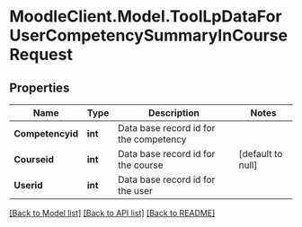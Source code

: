# MoodleClient.Model.ToolLpDataForUserCompetencySummaryInCourseRequest

## Properties

Name | Type | Description | Notes
------------ | ------------- | ------------- | -------------
**Competencyid** | **int** | Data base record id for the competency | 
**Courseid** | **int** | Data base record id for the course | [default to null]
**Userid** | **int** | Data base record id for the user | 

[[Back to Model list]](../README.md#documentation-for-models) [[Back to API list]](../README.md#documentation-for-api-endpoints) [[Back to README]](../README.md)

